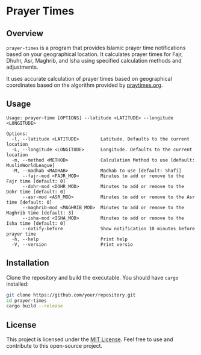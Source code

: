 # Prayer Times

## Overview

`prayer-times` is a program that provides Islamic prayer time notifications based on your geographical location. It calculates prayer times for Fajr, Dhuhr, Asr, Maghrib, and Isha using specified calculation methods and adjustments.

It uses accurate calculation of prayer times based on geographical coordinates based on the algorithm provided by [praytimes.org](http://praytimes.org/).

## Usage

```man
Usage: prayer-time [OPTIONS] --latitude <LATITUDE> --longitude <LONGITUDE>

Options:
  -l, --latitude <LATITUDE>        Latitude. Defaults to the current location
  -L, --longitude <LONGITUDE>      Longitude. Defaults to the current location
  -m, --method <METHOD>            Calculation Method to use [default: MuslimWorldLeague]
  -M, --madhab <MADHAB>            Madhab to use [default: Shafi]
      --fajr-mod <FAJR_MOD>        Minutes to add or remove to the Fajr time [default: 0]
      --dohr-mod <DOHR_MOD>        Minutes to add or remove to the Dohr time [default: 0]
      --asr-mod <ASR_MOD>          Minutes to add or remove to the Asr time [default: 0]
      --maghrib-mod <MAGHRIB_MOD>  Minutes to add or remove to the Maghrib time [default: 3]
      --isha-mod <ISHA_MOD>        Minutes to add or remove to the Isha time [default: 0]
      --notify-before              Show notification 10 minutes before prayer time
  -h, --help                       Print help
  -V, --version                    Print versio
```

## Installation

Clone the repository and build the executable. You should have `cargo` installed:

```sh
git clone https://github.com/your/repository.git
cd prayer-times
cargo build --release
```

## License

This project is licensed under the [MIT License](LICENSE). Feel free to use and contribute to this open-source project.
